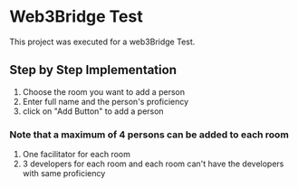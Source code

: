 # Web3Bridge Test

This project was executed for a web3Bridge Test.

## Step by Step Implementation

1. Choose the room you want to add a person
2. Enter full name and the person's proficiency
3. click on "Add Button" to add a person

### Note that a maximum of 4 persons can be added to each room
1. One facilitator for each room
2. 3 developers for each room and each room can't have the developers with same proficiency